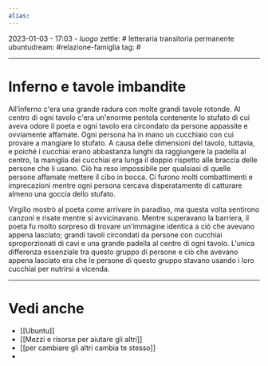 ```yaml
---
alias: 
---
```

2023-01-03 - 17:03 - *luogo*
zettle: # letteraria transitoria permanente
ubuntudream: #relazione-famiglia
tag: #

---
# Inferno e tavole imbandite
All’inferno c'era una grande radura con molte grandi tavole rotonde. Al centro di ogni tavolo c'era un'enorme pentola contenente lo stufato di cui aveva odore il poeta e ogni tavolo era circondato da persone appassite e ovviamente affamate. Ogni persona ha in mano un cucchiaio con cui provare a mangiare lo stufato. A causa delle dimensioni del tavolo, tuttavia, e poiché i cucchiai erano abbastanza lunghi da raggiungere la padella al centro, la maniglia dei cucchiai era lunga il doppio rispetto alle braccia delle persone che li usano. Ciò ha reso impossibile per qualsiasi di quelle persone affamate mettere il cibo in bocca. Ci furono molti combattimenti e imprecazioni mentre ogni persona cercava disperatamente di catturare almeno una goccia dello stufato.

Virgilio mostrò al poeta come arrivare in paradiso, ma questa volta sentirono canzoni e risate mentre si avvicinavano. Mentre superavano la barriera, il poeta fu molto sorpreso di trovare un'immagine identica a ciò che avevano appena lasciato; grandi tavoli circondati da persone con cucchiai sproporzionati di cavi e una grande padella al centro di ogni tavolo. L'unica differenza essenziale tra questo gruppo di persone e ciò che avevano appena lasciato era che le persone di questo gruppo stavano usando i loro cucchiai per nutrirsi a vicenda.



---
# Vedi anche
- [[Ubuntu]]
- [[Mezzi e risorse per aiutare gli altri]]
- [[per cambiare gli altri cambia te stesso]]
- 